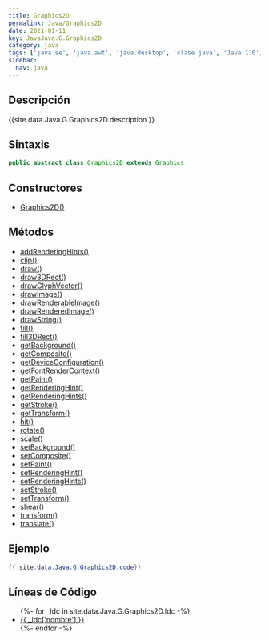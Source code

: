 ```yaml
---
title: Graphics2D
permalink: Java/Graphics2D
date: 2021-01-11
key: JavaJava.G.Graphics2D
category: java
tags: ['java se', 'java.awt', 'java.desktop', 'clase java', 'Java 1.0']
sidebar: 
  nav: java
---
```


## Descripción
{{site.data.Java.G.Graphics2D.description }}

## Sintaxis
~~~java
public abstract class Graphics2D extends Graphics
~~~

## Constructores
* [Graphics2D()](/Java/Graphics2D/Graphics2D/)

## Métodos
* [addRenderingHints()](/Java/Graphics2D/addRenderingHints)
* [clip()](/Java/Graphics2D/clip)
* [draw()](/Java/Graphics2D/draw)
* [draw3DRect()](/Java/Graphics2D/draw3DRect)
* [drawGlyphVector()](/Java/Graphics2D/drawGlyphVector)
* [drawImage()](/Java/Graphics2D/drawImage)
* [drawRenderableImage()](/Java/Graphics2D/drawRenderableImage)
* [drawRenderedImage()](/Java/Graphics2D/drawRenderedImage)
* [drawString()](/Java/Graphics2D/drawString)
* [fill()](/Java/Graphics2D/fill)
* [fill3DRect()](/Java/Graphics2D/fill3DRect)
* [getBackground()](/Java/Graphics2D/getBackground)
* [getComposite()](/Java/Graphics2D/getComposite)
* [getDeviceConfiguration()](/Java/Graphics2D/getDeviceConfiguration)
* [getFontRenderContext()](/Java/Graphics2D/getFontRenderContext)
* [getPaint()](/Java/Graphics2D/getPaint)
* [getRenderingHint()](/Java/Graphics2D/getRenderingHint)
* [getRenderingHints()](/Java/Graphics2D/getRenderingHints)
* [getStroke()](/Java/Graphics2D/getStroke)
* [getTransform()](/Java/Graphics2D/getTransform)
* [hit()](/Java/Graphics2D/hit)
* [rotate()](/Java/Graphics2D/rotate)
* [scale()](/Java/Graphics2D/scale)
* [setBackground()](/Java/Graphics2D/setBackground)
* [setComposite()](/Java/Graphics2D/setComposite)
* [setPaint()](/Java/Graphics2D/setPaint)
* [setRenderingHint()](/Java/Graphics2D/setRenderingHint)
* [setRenderingHints()](/Java/Graphics2D/setRenderingHints)
* [setStroke()](/Java/Graphics2D/setStroke)
* [setTransform()](/Java/Graphics2D/setTransform)
* [shear()](/Java/Graphics2D/shear)
* [transform()](/Java/Graphics2D/transform)
* [translate()](/Java/Graphics2D/translate)

## Ejemplo
~~~java
{{ site.data.Java.G.Graphics2D.code}}
~~~

## Líneas de Código
<ul>
{%- for _ldc in site.data.Java.G.Graphics2D.ldc -%}
   <li>
       <a href="{{_ldc['url'] }}">{{ _ldc['nombre'] }}</a>
   </li>
{%- endfor -%}
</ul>
